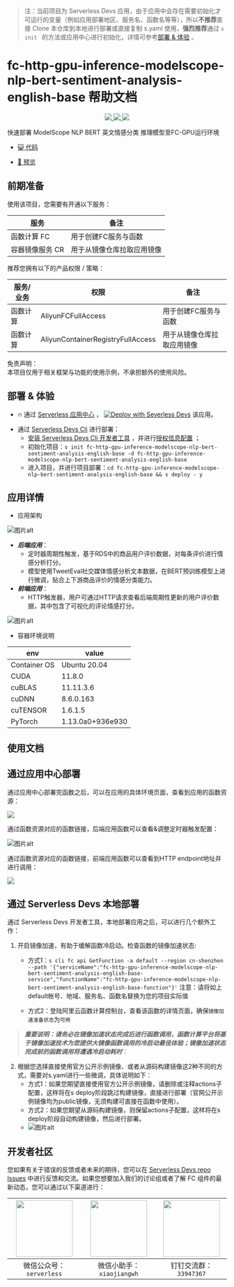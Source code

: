 
> 注：当前项目为 Serverless Devs 应用，由于应用中会存在需要初始化才可运行的变量（例如应用部署地区、服务名、函数名等等），所以**不推荐**直接 Clone 本仓库到本地进行部署或直接复制 s.yaml 使用，**强烈推荐**通过 `s init ` 的方法或应用中心进行初始化，详情可参考[部署 & 体验](#部署--体验) 。

# fc-http-gpu-inference-modelscope-nlp-bert-sentiment-analysis-english-base 帮助文档
<p align="center" class="flex justify-center">
    <a href="https://www.serverless-devs.com" class="ml-1">
    <img src="http://editor.devsapp.cn/icon?package=fc-http-gpu-inference-modelscope-nlp-bert-sentiment-analysis-english-base&type=packageType">
  </a>
  <a href="http://www.devsapp.cn/details.html?name=fc-http-gpu-inference-modelscope-nlp-bert-sentiment-analysis-english-base" class="ml-1">
    <img src="http://editor.devsapp.cn/icon?package=fc-http-gpu-inference-modelscope-nlp-bert-sentiment-analysis-english-base&type=packageVersion">
  </a>
  <a href="http://www.devsapp.cn/details.html?name=fc-http-gpu-inference-modelscope-nlp-bert-sentiment-analysis-english-base" class="ml-1">
    <img src="http://editor.devsapp.cn/icon?package=fc-http-gpu-inference-modelscope-nlp-bert-sentiment-analysis-english-base&type=packageDownload">
  </a>
</p>

<description>

快速部署 ModelScope NLP BERT 英文情感分类 推理模型至FC-GPU运行环境

</description>

<codeUrl>

- [:smiley_cat: 代码](https://github.com/devsapp/start-fc-gpu)

</codeUrl>
<preview>

- [:eyes: 预览](http://www.devsapp.cn/details.html?name=fc-http-gpu-inference-modelscope-nlp-bert-sentiment-analysis-english-base)

</preview>


## 前期准备

使用该项目，您需要有开通以下服务：

<service>



| 服务 |  备注  |
| --- |  --- |
| 函数计算 FC |  用于创建FC服务与函数 |
| 容器镜像服务 CR |  用于从镜像仓库拉取应用镜像 |

</service>

推荐您拥有以下的产品权限 / 策略：
<auth>



| 服务/业务 |  权限 |  备注  |
| --- |  --- |   --- |
| 函数计算 | AliyunFCFullAccess |  用于创建FC服务与函数 |
| 函数计算 | AliyunContainerRegistryFullAccess |  用于从镜像仓库拉取应用镜像 |

</auth>

<remark>



</remark>

<disclaimers>

免责声明：   
本项目仅用于相关框架与功能的使用示例，不承担额外的使用风险。

</disclaimers>

## 部署 & 体验

<appcenter>
   
- :fire: 通过 [Serverless 应用中心](https://fcnext.console.aliyun.com/applications/create?template=fc-http-gpu-inference-modelscope-nlp-bert-sentiment-analysis-english-base) ，
  [![Deploy with Severless Devs](https://img.alicdn.com/imgextra/i1/O1CN01w5RFbX1v45s8TIXPz_!!6000000006118-55-tps-95-28.svg)](https://fcnext.console.aliyun.com/applications/create?template=fc-http-gpu-inference-modelscope-nlp-bert-sentiment-analysis-english-base) 该应用。
   
</appcenter>
<deploy>
    
- 通过 [Serverless Devs Cli](https://www.serverless-devs.com/serverless-devs/install) 进行部署：
  - [安装 Serverless Devs Cli 开发者工具](https://www.serverless-devs.com/serverless-devs/install) ，并进行[授权信息配置](https://docs.serverless-devs.com/fc/config) ；
  - 初始化项目：`s init fc-http-gpu-inference-modelscope-nlp-bert-sentiment-analysis-english-base -d fc-http-gpu-inference-modelscope-nlp-bert-sentiment-analysis-english-base `
  - 进入项目，并进行项目部署：`cd fc-http-gpu-inference-modelscope-nlp-bert-sentiment-analysis-english-base && s deploy - y`
   
</deploy>

## 应用详情

<appdetail id="flushContent">

- 应用架构

![图片alt](https://github.com/devsapp/start-fc-gpu/blob/main/materials/sentiment_analysis_arch.png?raw=true)

* ***后端应用***：
   * 定时器周期性触发，基于RDS中的商品用户评价数据，对每条评价进行情感分析打分。
   * 模型使用TweetEval社交媒体情感分析文本数据，在BERT预训练模型上进行微调，贴合上下游商品评价的情感分类能力。
* ***前端应用***：
   * HTTP触发器，用户可通过HTTP请求查看后端周期性更新的用户评价数据，其中包含了可视化的评论情感打分。

![图片alt](https://github.com/devsapp/start-fc-gpu/blob/main/materials/sentiment_analysis_show.png?raw=true)

- 容器环境说明

|  env   |  value  |
|  ----  | ----  |
| Container OS | Ubuntu 20.04 |
| CUDA  | 11.8.0 |
| cuBLAS  | 11.11.3.6 |
| cuDNN   | 8.6.0.163 |
| cuTENSOR  | 1.6.1.5 |
| PyTorch | 1.13.0a0+936e930 |

</appdetail>

## 使用文档

<usedetail id="flushContent">

## 通过应用中心部署

通过应用中心部署完函数之后，可以在应用的具体环境页面，查看到应用的函数资源：

![](http://image.editor.devsapp.cn/evBw7lh8ktv6xDBzSSzvjr1ykchAF9hG41gf1ek1sk8tr4355A/FZa954tvfbe42G9j2qkw.png)

通过函数资源对应的函数链接，后端应用函数可以查看&调整定时器触发配置：

![图片alt](https://github.com/devsapp/start-fc-gpu/blob/main/materials/sentiment_analysis_timer.png?raw=true)

通过函数资源对应的函数链接，前端应用函数可以查看到HTTP endpoint地址并进行调用：

![](http://image.editor.devsapp.cn/evBw7lh8ktv6xDBzSSzvjr1ykchAF9hG41gf1ek1sk8tr4355A/cgzyhg9aFae5avCrrryd.png)

## 通过 Serverless Devs 本地部署

通过 Serverless Devs 开发者工具，本地部署应用之后，可以进行几个额外工作：

1. 开启镜像加速，有助于缓解函数冷启动。检查函数的镜像加速状态:
    - 方式1：`s cli fc api GetFunction -a default --region cn-shenzhen --path '{"serviceName":"fc-http-gpu-inference-modelscope-nlp-bert-sentiment-analysis-english-base-service","functionName":"fc-http-gpu-inference-modelscope-nlp-bert-sentiment-analysis-english-base-function"}'` 注意：请将如上default帐号、地域、服务名、函数名替换为您的项目实际值

    - 方式2：登陆阿里云函数计算控制台，查看该函数的详情页面，确保`镜像加速准备状态`为`可用`

> ***重要说明：请务必在镜像加速状态完成后进行函数调用，函数计算平台将基于镜像加速技术为您提供大镜像函数调用的冷启动最佳体验；镜像加速状态完成前的函数调用将遭遇冷启动耗时***：

2. 根据您选择直接使用官方公开示例镜像、或者从源码构建镜像这2种不同的方式，需要对s.yaml进行一些微调，具体说明如下：
    - 方式1：如果您期望直接使用官方公开示例镜像，请删除或注释actions子配置，这样将在s deploy阶段跳过构建镜像，直接进行部署（官网公开示例镜像均为public镜像，无须构建可直接在函数中使用）。
    - 方式2：如果您期望从源码构建镜像，则保留actions子配置，这样将在s deploy阶段自动构建镜像，然后进行部署。
    - ![图片alt](https://github.com/devsapp/start-fc-gpu/blob/main/materials/s_yaml_config.png?raw=true)


</usedetail>


<devgroup>


## 开发者社区

您如果有关于错误的反馈或者未来的期待，您可以在 [Serverless Devs repo Issues](https://github.com/serverless-devs/serverless-devs/issues) 中进行反馈和交流。如果您想要加入我们的讨论组或者了解 FC 组件的最新动态，您可以通过以下渠道进行：

<p align="center">  

| <img src="https://serverless-article-picture.oss-cn-hangzhou.aliyuncs.com/1635407298906_20211028074819117230.png" width="130px" > | <img src="https://serverless-article-picture.oss-cn-hangzhou.aliyuncs.com/1635407044136_20211028074404326599.png" width="130px" > | <img src="https://serverless-article-picture.oss-cn-hangzhou.aliyuncs.com/1635407252200_20211028074732517533.png" width="130px" > |
| --------------------------------------------------------------------------------------------------------------------------------- | --------------------------------------------------------------------------------------------------------------------------------- | --------------------------------------------------------------------------------------------------------------------------------- |
| <center>微信公众号：`serverless`</center>                                                                                         | <center>微信小助手：`xiaojiangwh`</center>                                                                                        | <center>钉钉交流群：`33947367`</center>                                                                                           |
</p>
</devgroup>

